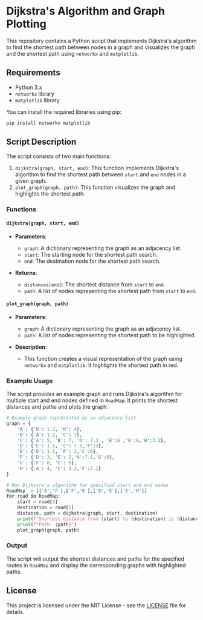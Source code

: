 # Dijkstra's Algorithm and Graph Plotting

This repository contains a Python script that implements Dijkstra's algorithm to find the shortest path between nodes in a graph and visualizes the graph and the shortest path using `networkx` and `matplotlib`.

## Requirements

- Python 3.x
- `networkx` library
- `matplotlib` library

You can install the required libraries using pip:

```bash
pip install networkx matplotlib
```

## Script Description

The script consists of two main functions:

1. `dijkstra(graph, start, end)`: This function implements Dijkstra's algorithm to find the shortest path between `start` and `end` nodes in a given graph.
2. `plot_graph(graph, path)`: This function visualizes the graph and highlights the shortest path.

### Functions

#### `dijkstra(graph, start, end)`

- **Parameters**:
  - `graph`: A dictionary representing the graph as an adjacency list.
  - `start`: The starting node for the shortest path search.
  - `end`: The destination node for the shortest path search.

- **Returns**:
  - `distances[end]`: The shortest distance from `start` to `end`.
  - `path`: A list of nodes representing the shortest path from `start` to `end`.

#### `plot_graph(graph, path)`

- **Parameters**:
  - `graph`: A dictionary representing the graph as an adjacency list.
  - `path`: A list of nodes representing the shortest path to be highlighted.

- **Description**:
  - This function creates a visual representation of the graph using `networkx` and `matplotlib`. It highlights the shortest path in red.

### Example Usage

The script provides an example graph and runs Dijkstra's algorithm for multiple start and end nodes defined in `RoadMap`. It prints the shortest distances and paths and plots the graph.

```python
# Example graph represented as an adjacency list
graph = {
    'A': {'B': 1.2, 'H': 4},
    'B': {'A': 1.2, 'C': 7},
    'C': {'A': 5, 'B': 7, 'D': 7.3 , 'E':6 ,'G':6,'H':3.2},
    'D': {'E': 1.5, 'C': 7.3,'F':3},
    'E': {'D': 1.5, 'F': 2,'C':6},
    'F': {'D': 3, 'E': 2,'H':7.1,'G':8},
    'G': {'F': 8, 'C': 6},
    'H': {'A': 4, 'C': 3.2,'F':7.1}
}

# Run Dijkstra's algorithm for specified start and end nodes
RoadMap  = [['A','F'],['F','B'],['B','E'],['E','H']]
for road in RoadMap:
    start = road[0]
    destination = road[1]
    distance, path = dijkstra(graph, start, destination)
    print(f"Shortest distance from {start} to {destination} is {distance}")
    print(f"Path: {path}")
    plot_graph(graph, path)
```

### Output

The script will output the shortest distances and paths for the specified routes in `RoadMap` and display the corresponding graphs with highlighted paths.

## License

This project is licensed under the MIT License - see the [LICENSE](LICENSE) file for details.
